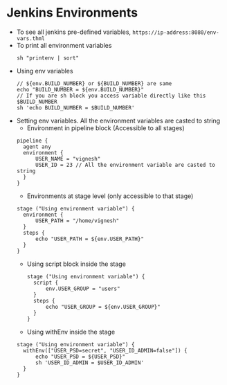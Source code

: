 # Jenkins Environments

* To see all jenkins pre-defined variables, `https://ip-address:8080/env-vars.thml`
* To print all environment variables
  ```
  sh "printenv | sort"
  ```
* Using env variables
  ```
  // ${env.BUILD_NUMBER} or ${BUILD_NUMBER} are same
  echo "BUILD_NUMBER = ${env.BUILD_NUMBER}"
  // If you are sh block you access variable directly like this $BUILD_NUMBER
  sh 'echo BUILD_NUMBER = $BUILD_NUMBER'
  ```
* Setting env variables. All the environment variables are casted to string
  * Environment in pipeline block (Accessible to all stages)
  ```
  pipeline {
    agent any
    environment {
        USER_NAME = "vignesh"
        USER_ID = 23 // All the environment variable are casted to string
    }
  }
  ```
  * Environments at stage level (only accessible to that stage)
  ```
  stage ("Using environment variable") {
    environment {
        USER_PATH = "/home/vignesh"
    }
    steps {
        echo "USER_PATH = ${env.USER_PATH}"
    }
  }
  ```
  * Using script block inside the stage
    ```
    stage ("Using environment variable") {
      script {
          env.USER_GROUP = "users"
      }
      steps {
          echo "USER_GROUP = ${env.USER_GROUP}"
      }
    }
    ```
  * Using withEnv inside the stage
  ```
  stage ("Using environment variable") {
    withEnv(["USER_PSD=secret", "USER_ID_ADMIN=false"]) {
        echo "USER_PSD = ${USER_PSD}"
        sh 'USER_ID_ADMIN = $USER_ID_ADMIN'
    }
  }
  ```
  

